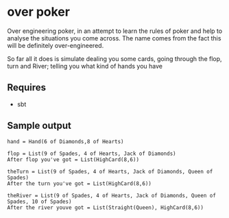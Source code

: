 # over poker

Over engineering poker, in an attempt to learn the rules of poker and help to analyse the situations you come across. The name comes from the fact this will be definitely over-engineered.

So far all it does is simulate dealing you some cards, going through the flop, turn and River; telling you what kind of hands you have

## Requires

- sbt

## Sample output

```
hand = Hand(6 of Diamonds,8 of Hearts)

flop = List(9 of Spades, 4 of Hearts, Jack of Diamonds)
After flop you've got = List(HighCard(8,6))

theTurn = List(9 of Spades, 4 of Hearts, Jack of Diamonds, Queen of Spades)
After the turn you've got = List(HighCard(8,6))

theRiver = List(9 of Spades, 4 of Hearts, Jack of Diamonds, Queen of Spades, 10 of Spades)
After the river youve got = List(Straight(Queen), HighCard(8,6))
```
